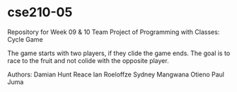 # cse210-05
Repository for Week 09 & 10 Team Project of Programming with Classes: Cycle Game

The game starts with two players, if they clide the game ends. The goal is to race to the fruit and not colide with the opposite player.

Authors:
Damian Hunt
Reace Ian Roeloffze
Sydney Mangwana
Otieno Paul Juma